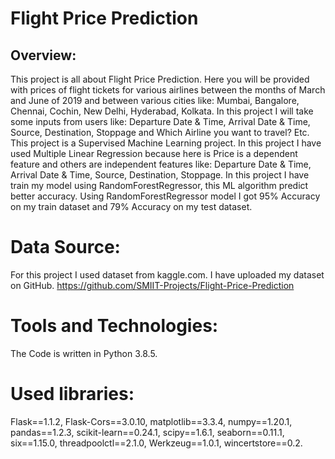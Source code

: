 # Flight Price Prediction
## Overview: 
This project is all about Flight Price Prediction. Here you will be provided with prices of flight tickets for various airlines between the months of March and June of 2019 and between various cities like: Mumbai, Bangalore, Chennai, Cochin, New Delhi, Hyderabad, Kolkata. In this project I will take some inputs from users like: Departure Date & Time, Arrival Date & Time, Source, Destination, Stoppage and Which Airline you want to travel? Etc. This project is a Supervised Machine Learning project. In this project I have used Multiple Linear Regression because here is Price is a dependent feature and others are independent features like: Departure Date & Time, Arrival Date & Time, Source, Destination, Stoppage. In this project I have train my model using RandomForestRegressor, this ML algorithm predict better accuracy. Using RandomForestRegressor model I got 95% Accuracy on my train dataset and 79% Accuracy on my test dataset.

# Data Source:
For this project I used dataset from kaggle.com. I have uploaded my dataset on GitHub.
https://github.com/SMIIT-Projects/Flight-Price-Prediction

# Tools and Technologies:
The Code is written in Python 3.8.5. 

# Used libraries:
Flask==1.1.2, Flask-Cors==3.0.10, matplotlib==3.3.4, numpy==1.20.1, pandas==1.2.3, scikit-learn==0.24.1, scipy==1.6.1, seaborn==0.11.1, six==1.15.0, threadpoolctl==2.1.0, Werkzeug==1.0.1, wincertstore==0.2.









